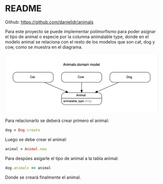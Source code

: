 # README

Github: https://github.com/danielidr/animals

Para este proyecto se puede implementar polimorfismo para poder asignar el tipo de animal o especie por la columna animalable type, donde en el modelo animal se relaciona con el resto de los modelos que son cat, dog y cow, como se muestra en el diagrama.

![GitHub Logo](/app/assets/images/diagram.jpg)

Para relacionarlo se deberá crear primero el animal:

```ruby
dog = Dog.create
```

Luego se debe crear el animal:

```ruby
animal = Animal.new
```

Para despúes asigarle el tipo de animal a la tabla animal:

```ruby
dog.animals << animal
```

Donde se creará finalmente el animal.